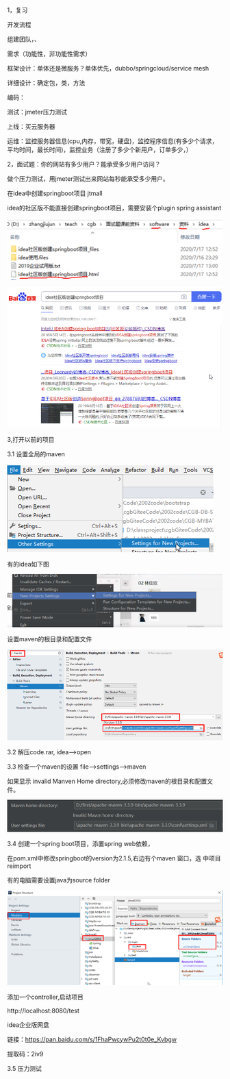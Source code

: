 1，复习

开发流程

 组建团队，、

需求（功能性，非功能性需求）

框架设计：单体还是微服务？单体优先，dubbo/springcloud/service mesh

详细设计：确定包，类，方法

编码：

测试：jmeter压力测试

上线：买云服务器

运维：监控服务器信息(cpu,内存，带宽，硬盘)，监控程序信息(有多少个请求，平均时间，最长时间)，监控业务（注册了多少个新用户，订单多少，）

2，面试题：你的网站有多少用户？能承受多少用户访问？

做个压力测试，用jmeter测试出来网站每秒能承受多少用户。

在idea中创建springboot项目 jtmall

idea的社区版不能直接创建springboot项目，需要安装个plugin  spring assistant

![image-20200721091307357](day02.assets/image-20200721091307357.png)

![image-20200721091449234](day02.assets/image-20200721091449234.png)

3,打开以前的项目

3.1 设置全局的maven

![image-20200721092107201](day02.assets/image-20200721092107201.png)

有的idea如下图

![image-20200721092545907](day02.assets/image-20200721092545907.png)

设置maven的根目录和配置文件

![image-20200721092435898](day02.assets/image-20200721092435898.png)

3.2 解压code.rar, idea-->open

3.3 检查一个maven的设置 file-->settings-->maven

如果显示 invalid Manven Home directory,必须修改maven的根目录和配置文件。

![image-20200721092846464](day02.assets/image-20200721092846464.png)

3.4 创建一个spring boot项目，添置spring web依赖，

在pom.xml中修改springboot的version为2.1.5,右边有个maven 窗口，选 中项目 reimport

有的电脑需要设置java为source folder

![image-20200721095412951](day02.assets/image-20200721095412951.png)

添加一个controller,启动项目

http://localhost:8080/test



idea企业版网盘

链接：https://pan.baidu.com/s/1FhaPwcywPu2t0t0e_Kvbgw 

提取码：2iv9

3.5 压力测试